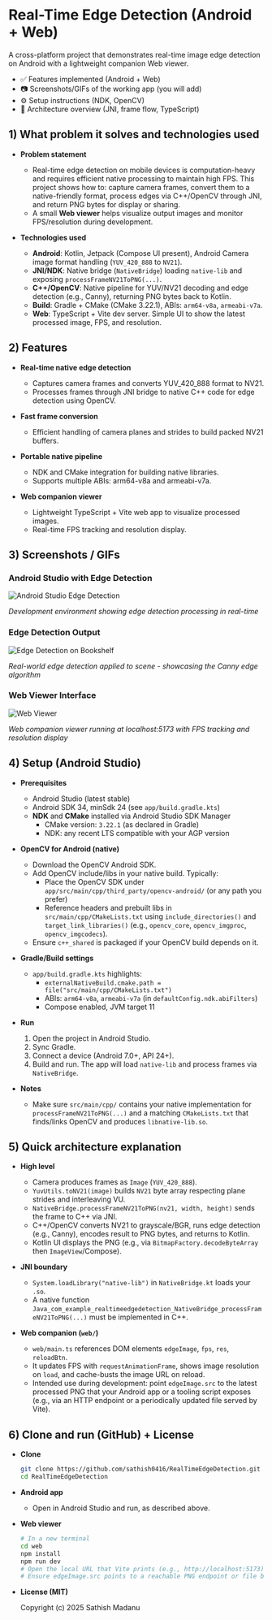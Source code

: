 # Real-Time Edge Detection (Android + Web)

A cross-platform project that demonstrates real-time image edge detection on Android with a lightweight companion Web viewer.

- ✅ Features implemented (Android + Web)
- 📷 Screenshots/GIFs of the working app (you will add)
- ⚙ Setup instructions (NDK, OpenCV)
- 🧠 Architecture overview (JNI, frame flow, TypeScript)


## 1) What problem it solves and technologies used

- **Problem statement**
  - Real-time edge detection on mobile devices is computation-heavy and requires efficient native processing to maintain high FPS. This project shows how to: capture camera frames, convert them to a native-friendly format, process edges via C++/OpenCV through JNI, and return PNG bytes for display or sharing.
  - A small **Web viewer** helps visualize output images and monitor FPS/resolution during development.

- **Technologies used**
  - **Android**: Kotlin, Jetpack (Compose UI present), Android Camera image format handling (`YUV_420_888` to `NV21`).
  - **JNI/NDK**: Native bridge (`NativeBridge`) loading `native-lib` and exposing `processFrameNV21ToPNG(...)`.
  - **C++/OpenCV**: Native pipeline for YUV/NV21 decoding and edge detection (e.g., Canny), returning PNG bytes back to Kotlin.
  - **Build**: Gradle + CMake (CMake 3.22.1), ABIs: `arm64-v8a`, `armeabi-v7a`.
  - **Web**: TypeScript + Vite dev server. Simple UI to show the latest processed image, FPS, and resolution.


## 2) Features

- **Real-time native edge detection**
  - Captures camera frames and converts YUV_420_888 format to NV21.
  - Processes frames through JNI bridge to native C++ code for edge detection using OpenCV.

- **Fast frame conversion**
  - Efficient handling of camera planes and strides to build packed NV21 buffers.

- **Portable native pipeline**
  - NDK and CMake integration for building native libraries.
  - Supports multiple ABIs: arm64-v8a and armeabi-v7a.

- **Web companion viewer**
  - Lightweight TypeScript + Vite web app to visualize processed images.
  - Real-time FPS tracking and resolution display.


## 3) Screenshots / GIFs

### Android Studio with Edge Detection
![Android Studio Edge Detection](docs/screenshots/android_studio_edge_detection.jpg)

*Development environment showing edge detection processing in real-time*

### Edge Detection Output
![Edge Detection on Bookshelf](docs/screenshots/edge_detection_bookshelf.jpg)

*Real-world edge detection applied to scene - showcasing the Canny edge algorithm*

### Web Viewer Interface
![Web Viewer](docs/screenshots/web_viewer.png)

*Web companion viewer running at localhost:5173 with FPS tracking and resolution display*


## 4) Setup (Android Studio)

- **Prerequisites**
  - Android Studio (latest stable)
  - Android SDK 34, minSdk 24 (see `app/build.gradle.kts`)
  - **NDK** and **CMake** installed via Android Studio SDK Manager
    - CMake version: `3.22.1` (as declared in Gradle)
    - NDK: any recent LTS compatible with your AGP version

- **OpenCV for Android (native)**
  - Download the OpenCV Android SDK.
  - Add OpenCV include/libs in your native build. Typically:
    - Place the OpenCV SDK under `app/src/main/cpp/third_party/opencv-android/` (or any path you prefer)
    - Reference headers and prebuilt libs in `src/main/cpp/CMakeLists.txt` using `include_directories()` and `target_link_libraries()` (e.g., `opencv_core`, `opencv_imgproc`, `opencv_imgcodecs`).
  - Ensure `c++_shared` is packaged if your OpenCV build depends on it.

- **Gradle/Build settings**
  - `app/build.gradle.kts` highlights:
    - `externalNativeBuild.cmake.path = file("src/main/cpp/CMakeLists.txt")`
    - ABIs: `arm64-v8a`, `armeabi-v7a` (in `defaultConfig.ndk.abiFilters`)
    - Compose enabled, JVM target 11

- **Run**
  1. Open the project in Android Studio.
  2. Sync Gradle.
  3. Connect a device (Android 7.0+, API 24+).
  4. Build and run. The app will load `native-lib` and process frames via `NativeBridge`.

- **Notes**
  - Make sure `src/main/cpp/` contains your native implementation for `processFrameNV21ToPNG(...)` and a matching `CMakeLists.txt` that finds/links OpenCV and produces `libnative-lib.so`.


## 5) Quick architecture explanation

- **High level**
  - Camera produces frames as `Image` (`YUV_420_888`).
  - `YuvUtils.toNV21(image)` builds `NV21` byte array respecting plane strides and interleaving VU.
  - `NativeBridge.processFrameNV21ToPNG(nv21, width, height)` sends the frame to C++ via JNI.
  - C++/OpenCV converts NV21 to grayscale/BGR, runs edge detection (e.g., Canny), encodes result to PNG bytes, and returns to Kotlin.
  - Kotlin UI displays the PNG (e.g., via `BitmapFactory.decodeByteArray` then `ImageView`/Compose).

- **JNI boundary**
  - `System.loadLibrary("native-lib")` in `NativeBridge.kt` loads your `.so`.
  - A native function `Java_com_example_realtimeedgedetection_NativeBridge_processFrameNV21ToPNG(...)` must be implemented in C++.

- **Web companion (`web/`)**
  - `web/main.ts` references DOM elements `edgeImage`, `fps`, `res`, `reloadBtn`.
  - It updates FPS with `requestAnimationFrame`, shows image resolution on `load`, and cache-busts the image URL on reload.
  - Intended use during development: point `edgeImage.src` to the latest processed PNG that your Android app or a tooling script exposes (e.g., via an HTTP endpoint or a periodically updated file served by Vite).


## 6) Clone and run (GitHub) + License

- **Clone**
  ```bash
  git clone https://github.com/sathish0416/RealTimeEdgeDetection.git
  cd RealTimeEdgeDetection
  ```

- **Android app**
  - Open in Android Studio and run, as described above.

- **Web viewer**
  ```bash
  # In a new terminal
  cd web
  npm install
  npm run dev
  # Open the local URL that Vite prints (e.g., http://localhost:5173)
  # Ensure edgeImage.src points to a reachable PNG endpoint or file being updated
  ```

- **License (MIT)**

  Copyright (c) 2025 Sathish Madanu

 
